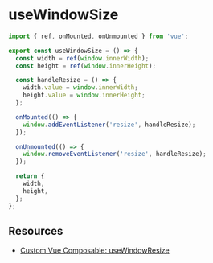 # useWindowSize

```typescript
import { ref, onMounted, onUnmounted } from 'vue';

export const useWindowSize = () => {
  const width = ref(window.innerWidth);
  const height = ref(window.innerHeight);

  const handleResize = () => {
    width.value = window.innerWidth;
    height.value = window.innerHeight;
  };

  onMounted(() => {
    window.addEventListener('resize', handleResize);
  });

  onUnmounted(() => {
    window.removeEventListener('resize', handleResize);
  });

  return {
    width,
    height,
  };
};
```

## Resources

- [Custom Vue Composable: useWindowResize](https://medium.com/@ankurr.singhal/custom-vue-composable-usewindowresize-a3ba15eda5fe)

